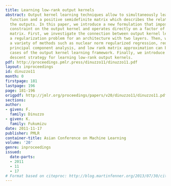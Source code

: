 ```yaml
---
title: Learning low-rank output kernels
abstract: Output kernel learning techniques allow to simultaneously learn a vector-valued
  function and a positive semidefinite matrix which describes the relationships between
  the outputs. In this paper, we introduce a new formulation that imposes a low-rank
  constraint on the output kernel and operates directly on a factor of the kernel
  matrix. First, we investigate the connection between output kernel learning and
  a regularization problem for an architecture with two layers. Then, we show that
  a variety of methods such as nuclear norm regularized regression, reduced-rank regression,
  principal component analysis, and low rank matrix approximation can be seen as special
  cases of the output kernel learning framework. Finally, we introduce a block coordinate
  descent strategy for learning low-rank output kernels.
pdf: http://proceedings.pmlr.press/dinuzzo11/dinuzzo11.pdf
layout: inproceedings
id: dinuzzo11
month: 0
firstpage: 181
lastpage: 196
page: 181-196
origpdf: http://jmlr.org/proceedings/papers/v20/dinuzzo11/dinuzzo11.pdf
sections: 
author:
- given: F.
  family: Dinuzzo
- given: K.
  family: Fukumizu
date: 2011-11-17
publisher: PMLR
container-title: Asian Conference on Machine Learning
volume: '20'
genre: inproceedings
issued:
  date-parts:
  - 2011
  - 11
  - 17
# Format based on citeproc: http://blog.martinfenner.org/2013/07/30/citeproc-yaml-for-bibliographies/
---
```

